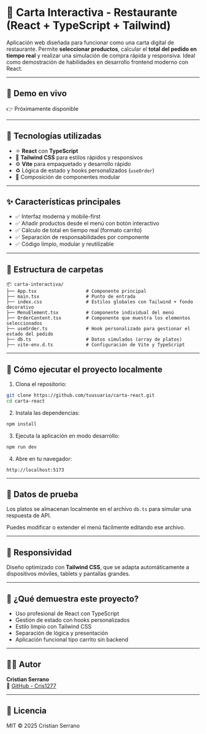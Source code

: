 # 🧾 Carta Interactiva - Restaurante (React + TypeScript + Tailwind)

Aplicación web diseñada para funcionar como una carta digital de restaurante. Permite **seleccionar productos**, calcular el **total del pedido en tiempo real** y realizar una simulación de compra rápida y responsiva. Ideal como demostración de habilidades en desarrollo frontend moderno con React.

---

## 🔗 Demo en vivo

👉 Próximamente disponible

---

## 🧩 Tecnologías utilizadas

- ⚛️ **React** con **TypeScript**
- 🎨 **Tailwind CSS** para estilos rápidos y responsivos
- ⚙️ **Vite** para empaquetado y desarrollo rápido
- ♻️ Lógica de estado y hooks personalizados (`useOrder`)
- 🧠 Composición de componentes modular

---

## ✨ Características principales

- ✅ Interfaz moderna y mobile-first
- ✅ Añadir productos desde el menú con botón interactivo
- ✅ Cálculo de total en tiempo real (formato carrito)
- ✅ Separación de responsabilidades por componente
- ✅ Código limpio, modular y reutilizable

---

## 📁 Estructura de carpetas

```
📦 carta-interactiva/
├── App.tsx                  # Componente principal
├── main.tsx                 # Punto de entrada
├── index.css                # Estilos globales con Tailwind + fondo decorativo
├── MenuElement.tsx          # Componente individual del menú
├── OrderContent.tsx         # Componente que muestra los elementos seleccionados
├── useOrder.ts              # Hook personalizado para gestionar el estado del pedido
├── db.ts                    # Datos simulados (array de platos)
├── vite-env.d.ts            # Configuración de Vite y TypeScript
```

---

## 🚀 Cómo ejecutar el proyecto localmente

1. Clona el repositorio:

```bash
git clone https://github.com/tuusuario/carta-react.git
cd carta-react
```

2. Instala las dependencias:

```bash
npm install
```

3. Ejecuta la aplicación en modo desarrollo:

```bash
npm run dev
```

4. Abre en tu navegador:

```
http://localhost:5173
```

---

## 🧪 Datos de prueba

Los platos se almacenan localmente en el archivo `db.ts` para simular una respuesta de API.

Puedes modificar o extender el menú fácilmente editando ese archivo.

---

## 📱 Responsividad

Diseño optimizado con **Tailwind CSS**, que se adapta automáticamente a dispositivos móviles, tablets y pantallas grandes.

---

## 📌 ¿Qué demuestra este proyecto?

- Uso profesional de React con TypeScript
- Gestión de estado con hooks personalizados
- Estilo limpio con Tailwind CSS
- Separación de lógica y presentación
- Aplicación funcional tipo carrito sin backend

---

## 👨‍💻 Autor

**Cristian Serrano**  
🔗 [GitHub - Cris1277](https://github.com/Cris1277)

---

## 📝 Licencia

MIT © 2025 Cristian Serrano
